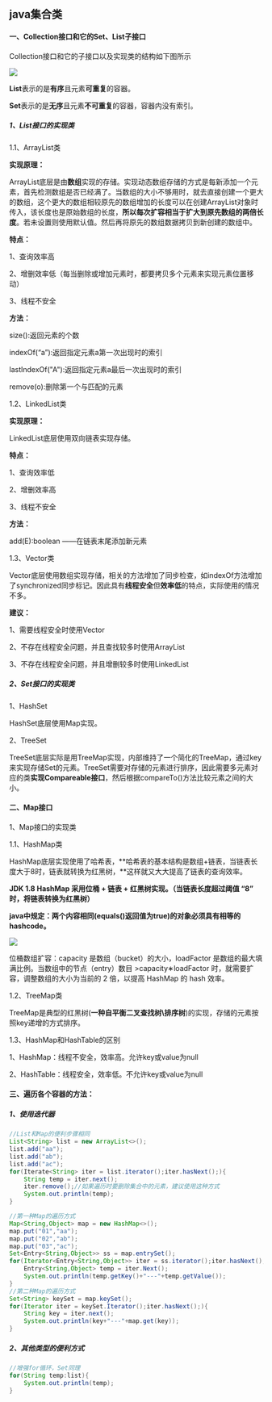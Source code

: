 ## java集合类

#### 一、Collection接口和它的Set、List子接口

Collection接口和它的子接口以及实现类的结构如下图所示

![](C:\Users\leer0\Pictures\Collection集合体系继承树.png)

**List**表示的是**有序**且元素**可重复**的容器。

**Set**表示的是**无序**且元素**不可重复**的容器，容器内没有索引。

##### 1、List接口的实现类

1.1、ArrayList类

**实现原理：**

ArrayList底层是由**数组**实现的存储。实现动态数组存储的方式是每新添加一个元素，首先检测数组是否已经满了。当数组的大小不够用时，就去直接创建一个更大的数组，这个更大的数组相较原先的数组增加的长度可以在创建ArrayList对象时传入，该长度也是原始数组的长度，**所以每次扩容相当于扩大到原先数组的两倍长度**。若未设置则使用默认值。然后再将原先的数组数据拷贝到新创建的数组中。

**特点：**

1、查询效率高

2、增删效率低（每当删除或增加元素时，都要拷贝多个元素来实现元素位置移动）

3、线程不安全



**方法：**

size():返回元素的个数

indexOf(“a”):返回指定元素a第一次出现时的索引

lastIndexOf("A"):返回指定元素a最后一次出现时的索引

remove(o):删除第一个与匹配的元素



1.2、LinkedList类

**实现原理：**

LinkedList底层使用双向链表实现存储。

**特点：**

1、查询效率低

2、增删效率高

3、线程不安全

**方法：**

add(E):boolean ——在链表末尾添加新元素



1.3、Vector类

Vector底层使用数组实现存储，相关的方法增加了同步检查，如indexOf方法增加了synchronized同步标记。因此具有**线程安全**但**效率低**的特点，实际使用的情况不多。



**建议：**

1、需要线程安全时使用Vector

2、不存在线程安全问题，并且查找较多时使用ArrayList

3、不存在线程安全问题，并且增删较多时使用LinkedList



##### 2、Set接口的实现类



1、HashSet

HashSet底层使用Map实现。

2、TreeSet

TreeSet底层实际是用TreeMap实现，内部维持了一个简化的TreeMap，通过key来实现存储Set的元素。TreeSet需要对存储的元素进行排序，因此需要多元素对应的类**实现Compareable接口**，然后根据compareTo()方法比较元素之间的大小。



#### 二、Map接口

1、Map接口的实现类

1.1、HashMap类

HashMap底层实现使用了哈希表，**哈希表的基本结构是数组+链表，当链表长度大于8时，链表就转换为红黑树，**这样就又大大提高了链表的查询效率。

**JDK 1.8 HashMap 采用位桶 + 链表 + 红黑树实现。（当链表长度超过阈值 “8” 时，将链表转换为红黑树）**

**java中规定：两个内容相同(equals()返回值为true)的对象必须具有相等的hashcode。**

![](C:\Users\leer0\Pictures\Hash存储键值对的过程.PNG)

位桶数组扩容：capacity 是数组（bucket）的大小，loadFactor 是数组的最大填满比例。当数组中的节点（entry）数目 >capacity∗loadFactor 时，就需要扩容，调整数组的大小为当前的 2 倍，以提高 HashMap 的 hash 效率。



1.2、TreeMap类

TreeMap是典型的红黑树(**一种自平衡二叉查找树\排序树**)的实现，存储的元素按照key递增的方式排序。



1.3、HashMap和HashTable的区别

1、HashMap：线程不安全，效率高。允许key或value为null

2、HashTable：线程安全，效率低。不允许key或value为null

#### 三、遍历各个容器的方法：

##### 1、使用迭代器

```java
//List和Map的便利步骤相同
List<String> list = new ArrayList<>();
list.add("aa");
list.add("ab");
list.add("ac");
for(Iterate<String> iter = list.iterator();iter.hasNext();){
    String temp = iter.next();
    iter.remove();//如果遍历时要删除集合中的元素，建议使用这种方式
    System.out.println(temp);
}

//第一种Map的遍历方式
Map<String,Object> map = new HashMap<>();
map.put("01","aa");
map.put("02","ab");
map.put("03","ac");
Set<Entry<String,Object>> ss = map.entrySet();
for(Iterator<Entry<String,Object>> iter = ss.iterator();iter.hasNext();){
    Entry<String,Object> temp = iter.Next();
    System.out.println(temp.getKey()+"---"+temp.getValue());
}
//第二种Map的遍历方式
Set<String> keySet = map.keySet();
for(Iterator iter = keySet.Iterator();iter.hasNext();){
    String key = iter.next();
    System.out.println(key+"---"+map.get(key));
}
```

##### 2、其他类型的便利方式

```java
//增强for循环，Set同理
for(String temp:list){
    System.out.println(temp);
}
```

